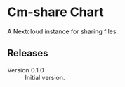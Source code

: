 # Cm-share Chart

A Nextcloud instance for sharing files.

## Releases

<dl>
  <dt>Version 0.1.0</dt>
  <dd>Initial version.</dd>

</dl>

